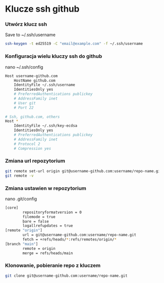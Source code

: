 # Klucze ssh github

### Utwórz klucz ssh
Save to ~/.ssh/username
```sh
ssh-keygen -t ed25519 -C "email@example.com" -f ~/.ssh/username
```

### Konfiguracja wielu kluczy ssh do github
nano ~/.ssh/config
```sh
Host username-github.com
    HostName github.com
    IdentityFile ~/.ssh/username
    IdentitiesOnly yes
    # PreferredAuthentications publickey    
    # AddressFamily inet
    # User git  
    # Port 22
    
# Ssh, github.com, others
Host *
    IdentityFile ~/.ssh/key-ecdsa
    IdentitiesOnly yes
    # PreferredAuthentications publickey
    # AddressFamily inet
    # Protocol 2
    # Compression yes
```

### Zmiana url repozytorium
```sh
git remote set-url origin git@username-github.com:username/repo-name.git
git remote -v
```

### Zmiana ustawien w repozytorium
nano .git/config
```sh
[core]
        repositoryformatversion = 0
        filemode = true
        bare = false
        logallrefupdates = true
[remote "origin"]
        url = git@username-github.com:username/repo-name.git
        fetch = +refs/heads/*:refs/remotes/origin/*
[branch "main"]
        remote = origin
        merge = refs/heads/main
```

### Klonowanie, pobieranie repo z kluczem
```sh
git clone git@username-github.com:username/repo-name.git
```
